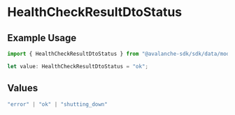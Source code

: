 # HealthCheckResultDtoStatus

## Example Usage

```typescript
import { HealthCheckResultDtoStatus } from "@avalanche-sdk/sdk/data/models/components";

let value: HealthCheckResultDtoStatus = "ok";
```

## Values

```typescript
"error" | "ok" | "shutting_down"
```